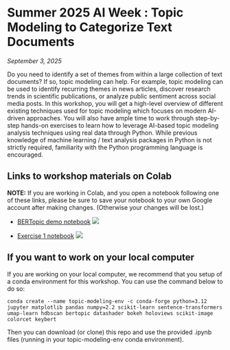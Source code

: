 # Summer 2025 AI Week : Topic Modeling to Categorize Text Documents 

*September 3, 2025*

Do you need to identify a set of themes from within a large collection of text documents?  If so, topic modeling can help.  For example, topic modeling can be used to identify recurring themes in news articles, discover research trends in scientific publications, or analyze public sentiment across social media posts. In this workshop, you will get a high-level overview of different existing techniques used for topic modeling which focuses on modern AI-driven approaches. You will also have ample time to work through step-by-step hands-on exercises to learn how to leverage AI-based topic modeling analysis techniques using real data through Python. While previous knowledge of machine learning / text analysis packages in Python is not strictly required, familiarity with the Python programming language is encouraged. 


## Links to workshop materials on Colab

**NOTE:** If you are working in Colab, and you open a notebook following one of these links, please be sure to save your notebook to your own Google account after making changes.  (Otherwise your changes will be lost.)

- [BERTopic demo notebook](https://colab.research.google.com/github/nuitrcs/AI_Week_Topic_Modeling/blob/main/BERTopic-demo.ipynb)  [![](https://colab.research.google.com/assets/colab-badge.svg)](https://colab.research.google.com/github/nuitrcs/AI_Week_Topic_Modeling/blob/main/BERTopic-demo.ipynb)

- [Exercise 1 notebook](https://colab.research.google.com/github/nuitrcs/AI_Week_Topic_Modeling/blob/main/exercises/exercise1.ipynb)  [![](https://colab.research.google.com/assets/colab-badge.svg)](https://colab.research.google.com/github/nuitrcs/AI_Week_Topic_Modeling/blob/main/exercises/exercise1.ipynb)


## If you want to work on your local computer 

If you are working on your local computer, we recommend that you setup of a conda environment for this workshop.  You can use the command below to do so:

```
conda create --name topic-modeling-env -c conda-forge python=3.12 jupyter matplotlib pandas numpy=2.2 scikit-learn sentence-transformers umap-learn hdbscan bertopic datashader bokeh holoviews scikit-image colorcet keybert

```

Then you can download (or clone) this repo and use the provided .ipynb files (running in your topic-modeling-env conda environment).
